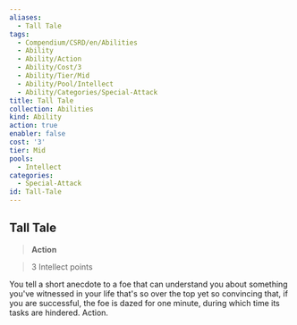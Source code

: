 ```yaml
---
aliases:
  - Tall Tale
tags:
  - Compendium/CSRD/en/Abilities
  - Ability
  - Ability/Action
  - Ability/Cost/3
  - Ability/Tier/Mid
  - Ability/Pool/Intellect
  - Ability/Categories/Special-Attack
title: Tall Tale
collection: Abilities
kind: Ability
action: true
enabler: false
cost: '3'
tier: Mid
pools:
  - Intellect
categories:
  - Special-Attack
id: Tall-Tale
---
```

## Tall Tale    
>**Action**    
>3 Intellect points  
    
You tell a short anecdote to a foe that can understand you about something you've witnessed in your life that's so over the top yet so convincing that, if you are successful, the foe is dazed for one minute, during which time its tasks are hindered. Action.
